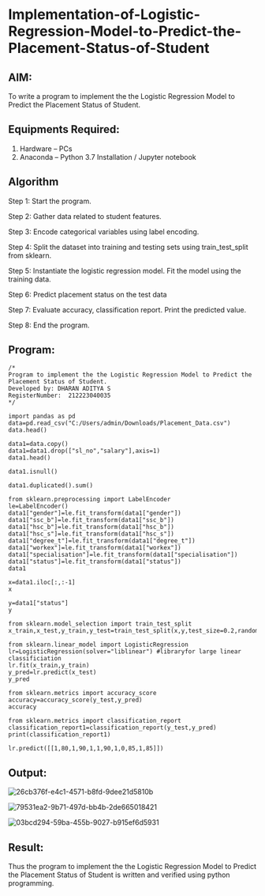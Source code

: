 # Implementation-of-Logistic-Regression-Model-to-Predict-the-Placement-Status-of-Student

## AIM:
To write a program to implement the the Logistic Regression Model to Predict the Placement Status of Student.

## Equipments Required:
1. Hardware – PCs
2. Anaconda – Python 3.7 Installation / Jupyter notebook

## Algorithm
Step 1: Start the program.

Step 2: Gather data related to student features.

Step 3: Encode categorical variables using label encoding.

Step 4: Split the dataset into training and testing sets using train_test_split from sklearn.

Step 5: Instantiate the logistic regression model. Fit the model using the training data.

Step 6: Predict placement status on the test data

Step 7: Evaluate accuracy, classification report. Print the predicted value.

Step 8: End the program.

## Program:
```
/*
Program to implement the the Logistic Regression Model to Predict the Placement Status of Student.
Developed by: DHARAN ADITYA S
RegisterNumber:  212223040035
*/

import pandas as pd
data=pd.read_csv("C:/Users/admin/Downloads/Placement_Data.csv")
data.head()

data1=data.copy()
data1=data1.drop(["sl_no","salary"],axis=1)
data1.head()

data1.isnull()

data1.duplicated().sum()

from sklearn.preprocessing import LabelEncoder
le=LabelEncoder()
data1["gender"]=le.fit_transform(data1["gender"])
data1["ssc_b"]=le.fit_transform(data1["ssc_b"])
data1["hsc_b"]=le.fit_transform(data1["hsc_b"])
data1["hsc_s"]=le.fit_transform(data1["hsc_s"])
data1["degree_t"]=le.fit_transform(data1["degree_t"])
data1["workex"]=le.fit_transform(data1["workex"])
data1["specialisation"]=le.fit_transform(data1["specialisation"])
data1["status"]=le.fit_transform(data1["status"])
data1

x=data1.iloc[:,:-1]
x

y=data1["status"]
y

from sklearn.model_selection import train_test_split
x_train,x_test,y_train,y_test=train_test_split(x,y,test_size=0.2,random_state=0)

from sklearn.linear_model import LogisticRegression
lr=LogisticRegression(solver="liblinear") #libraryfor large linear classificiation
lr.fit(x_train,y_train)
y_pred=lr.predict(x_test)
y_pred

from sklearn.metrics import accuracy_score
accuracy=accuracy_score(y_test,y_pred)
accuracy

from sklearn.metrics import classification_report
classification_report1=classification_report(y_test,y_pred)
print(classification_report1) 

lr.predict([[1,80,1,90,1,1,90,1,0,85,1,85]])
```

## Output:

![26cb376f-e4c1-4571-b8fd-9dee21d5810b](https://github.com/user-attachments/assets/7862a5bd-ac0a-481c-8dbb-72478d0a6814)

![79531ea2-9b71-497d-bb4b-2de665018421](https://github.com/user-attachments/assets/78bfc7ce-4486-4b42-825e-e18dd281bd85)

![03bcd294-59ba-455b-9027-b915ef6d5931](https://github.com/user-attachments/assets/1a6f27a2-fd3b-48c7-8664-fc1511f96201)


## Result:
Thus the program to implement the the Logistic Regression Model to Predict the Placement Status of Student is written and verified using python programming.

